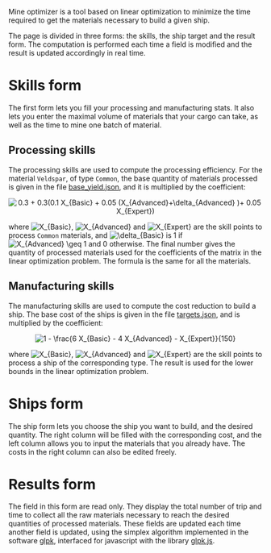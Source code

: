 Mine optimizer is a tool based on linear optimization to minimize the time
required to get the materials necessary to build a given ship. 

The page is divided in three forms: the skills, the ship target and the
result form. The computation is performed each time a field is modified and
the result is updated accordingly in real time.


# Skills form

The first form lets you fill your processing and manufacturing
stats. It also lets you enter the maximal volume of materials that your
cargo can take, as well as the time to mine one batch of material.

## Processing skills
The processing skills are used to compute the processing efficiency. For
the material `Veldspar`, of type `Common`, the base quantity of materials
processed is given in the file [base_yield.json], and it is multiplied by
the coefficient:

<p align="center">
<img src=
"https://render.githubusercontent.com/render/math?math=%5Cdisplaystyle+0.3+%2B+0.3%5Cleft%5B0.1+X_%7BBasic%7D+%2B+0.05+%28X_%7BAdvanced%7D%2B%5Cdelta_%7BAdvanced%7D+%29%2B+0.05+X_%7BExpert%7D%5Cright%5D" 
alt="0.3 + 0.3(0.1 X_{Basic} + 0.05 (X_{Advanced}+\delta_{Advanced} )+ 0.05 X_{Expert}) 
">
</p>

where
<img src= "https://render.githubusercontent.com/render/math?math=%5Ctextstyle+X_%7BBasic%7D" alt="X_{Basic}">,
<img src= "https://render.githubusercontent.com/render/math?math=%5Ctextstyle+X_%7BAdvanced%7D" alt="X_{Advanced}"> and
<img src= "https://render.githubusercontent.com/render/math?math=%5Ctextstyle+X_%7BExpert%7D" alt="X_{Expert}">
are the skill points to process `Common` materials, and 
<img src= "https://render.githubusercontent.com/render/math?math=%5Ctextstyle+%5Cdelta_%7BBasic%7D" alt="\delta_{Basic}">
is 1 if 
<img src= "https://render.githubusercontent.com/render/math?math=%5Ctextstyle+X_%7BAdvanced%7D+%5Cgeq+1" alt="X_{Advanced} \geq 1">
and 0 otherwise. The final number gives the quantity of processed materials
used for the coefficients of the matrix in the linear optimization problem.
The formula is the same for all the materials.


## Manufacturing skills
The manufacturing skills are used to compute the cost reduction to build a
ship. The base cost of the ships is given in the file
[targets.json], and is multiplied by the coefficient:

<p align="center">
<img src=
"https://render.githubusercontent.com/render/math?math=%5Cdisplaystyle+1+-+%5Cfrac%7B6+X_%7BBasic%7D+-+4+X_%7BAdvanced%7D+-+X_%7BExpert%7D%7D%7B150%7D" 
alt="1 - \frac{6 X_{Basic} - 4 X_{Advanced} - X_{Expert}}{150}">
</p>

where
<img src= "https://render.githubusercontent.com/render/math?math=%5Ctextstyle+X_%7BBasic%7D" alt="X_{Basic}">,
<img src= "https://render.githubusercontent.com/render/math?math=%5Ctextstyle+X_%7BAdvanced%7D" alt="X_{Advanced}"> and
<img src= "https://render.githubusercontent.com/render/math?math=%5Ctextstyle+X_%7BExpert%7D" alt="X_{Expert}">
are the skill points to process a ship of the corresponding type. The
result is used for the lower bounds in the linear optimization problem.

# Ships form

The ship form lets you choose the ship you want to build, and the desired
quantity. The right column will be filled with the corresponding cost, and
the left column allows you to input the materials that you already have.
The costs in the right column can also be edited freely.

# Results form
The field in this form are read only. They display the total number of trip
and time to collect all the raw materials necessary to reach the desired
quantities of processed materials. These fields are updated each time
another field is updated, using the simplex algorithm implemented in the
software [glpk](https://www.gnu.org/software/glpk/), interfaced for
javascript with the library [glpk.js].


[base_yield.json]: https://github.com/guyomes/mineopt/blob/master/data/base_yield.json
[targets.json]: https://github.com/guyomes/mineopt/blob/master/data/targets.json
[glpk]: https://www.gnu.org/software/glpk
[glpk.js]: https://github.com/jvail/glpk.js

